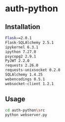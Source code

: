 # auth-python

## Installation

```bash
Flask==2.0.1
Flask-SQLAlchemy 2.5.1
ipykernel 6.3.1
ipython 7.27.0
psycopg2 2.9.1
PyJWT 2.2.0
requests 2.26.0
requests-unixsocket 0.2.0
SQLAlchemy 1.4.25
webencodings 0.5.1
websocket-client 1.2.1
```

## Usage


```bash
cd auth-python\src
python webserver.py
```


